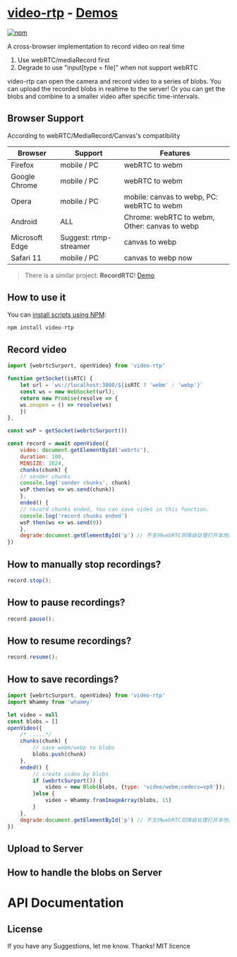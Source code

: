 # [video-rtp]() - [Demos]()

[![npm](https://img.shields.io/npm/v/msr.svg)](https://www.npmjs.com/package/video-rtp)

A cross-browser implementation to record video on real time

1. Use webRTC/mediaRecord first
2. Degrade to use "input[type = file]" when not support webRTC

video-rtp can open the camera and record video to a series of blobs.
You can upload the recorded blobs in realtime to the server! Or you can get the blobs and combine to a smaller video after specific time-intervals.

## Browser Support

According to webRTC/MediaRecord/Canvas's compatibility

| Browser        | Support           | Features |
| ------------- |-------------|-------------|
| Firefox | mobile / PC | webRTC to webm |
| Google Chrome | mobile / PC | webRTC to webm |
| Opera | mobile / PC | mobile: canvas to webp, PC: webRTC to webm |
| Android | ALL | Chrome: webRTC to webm, Other: canvas to webp |
| Microsoft Edge | Suggest: rtmp-streamer | canvas to webp |
| Safari 11 | mobile / PC | canvas to webp now |

> There is a similar project: **RecordRTC**! [Demo](https://www.webrtc-experiment.com/RecordRTC/)

## How to use it

You can [install scripts using NPM](https://www.npmjs.com/package/video-rtp):

```javascript
npm install video-rtp
```

## Record video

```javascript
import {webrtcSurport, openVideo} from 'video-rtp'

function getSocket(isRTC) {
    let url = `ws://localhost:3000/${isRTC ? 'webm' : 'webp'}`
    const ws = new WebSocket(url);
    return new Promise(resolve => {
    ws.onopen = () => resolve(ws)
    })
},

const wsP = getSocket(webrtcSurport())

const record = await openVideo({
    video: document.getElementById('webrtc'),
    duration: 100,
    MINSIZE: 1024,
    chunks(chunk) {
    // sender chunks
    console.log('sender chunks', chunk)
    wsP.then(ws => ws.send(chunk))
    },
    ended() {
    // record chunks ended, You can save video in this function.
    console.log('record chunks ended')
    wsP.then(ws => ws.send(0))
    },
    degrade:document.getElementById('p') // 不支持webRTC则降级处理打开本地视频
})

```

## How to manually stop recordings?

```javascript
record.stop();
```

## How to pause recordings?

```javascript
record.pause();
```

## How to resume recordings?

```javascript
record.resume();
```

## How to save recordings?

```javascript
import {webrtcSurport, openVideo} from 'video-rtp'
import Whammy from 'whammy'

let video = null
const blobs = []
openVideo({
    /* .....*/
    chunks(chunk) {
        // save webm/webp to blobs
        blobs.push(chunk)
    },
    ended() {
        // create video by blobs
        if (webrtcSurport()) {
            video = new Blob(blobs, {type: 'video/webm;codecs=vp9'});
        }else {
            video = Whammy.fromImageArray(blobs, 15)
        }
    },
    degrade:document.getElementById('p') // 不支持webRTC则降级处理打开本地视频
})
```

## Upload to Server


## How to handle the blobs on Server


# API Documentation


## License

If you have any Suggestions, let me know. Thanks!
MIT licence
